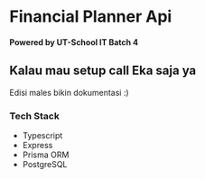 # Financial Planner Api
#### Powered by UT-School IT Batch 4

## Kalau mau setup call Eka saja ya
Edisi males bikin dokumentasi :)

### Tech Stack
- Typescript
- Express
- Prisma ORM
- PostgreSQL

